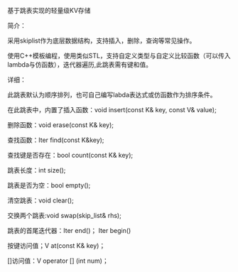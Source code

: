 基于跳表实现的轻量级KV存储


简介：

  采用skiplist作为底层数据结构，支持插入，删除，查询等常见操作。
  
  使用C++模板编程，使用类似STL，支持自定义类型与自定义比较函数（可以传入lambda与仿函数），迭代器遍历,此跳表需有键和值。


详细：

  此跳表默认为顺序排列，也可自己编写labda表达式或仿函数作为排序条件。
  
  在此跳表中，内置了插入函数：void insert(const K& key, const V& value);
  
  删除函数：void erase(const K& key);
  
  查找函数：Iter find(const K&key);
  
  查找键是否存在：bool count(const K& key);
  
  跳表长度：int size();
  
  跳表是否为空：bool empty();
  
  清空跳表：void clear();
  
  交换两个跳表:void swap(skip_list& rhs);
  
  跳表的首尾迭代器：Iter end()； Iter begin()
  
  按键访问值；V at(const K& key)；
  
  []访问值：V operator [] (int num)；
  
